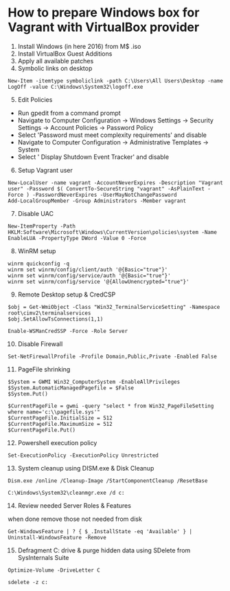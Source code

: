 # How to prepare Windows box for Vagrant with VirtualBox provider

1. Install Windows (in here 2016) from M$ .iso
2. Install VirtualBox Guest Additions
3. Apply all available patches
4. Symbolic links on desktop

```
New-Item -itemtype symboliclink -path C:\Users\All Users\Desktop -name LogOff -value C:\Windows\System32\logoff.exe
```

5. Edit Policies

  * Run gpedit from a command prompt
  * Navigate to Computer Configuration -> Windows Settings -> Security Settings -> Account Policies -> Password Policy
  * Select 'Password must meet complexity requirements' and disable
  * Navigate to Computer Configuration -> Administrative Templates -> System
  * Select ' Display Shutdown Event Tracker' and disable

6. Setup Vagrant user

```
New-LocalUser -name vagrant -AccountNeverExpires -Description "Vagrant user" -Password $( ConvertTo-SecureString "vagrant" -AsPlainText -Force ) -PasswordNeverExpires -UserMayNotChangePassword
Add-LocalGroupMember -Group Administrators -Member vagrant
```

7. Disable UAC

```
New-ItemProperty -Path HKLM:Software\Microsoft\Windows\CurrentVersion\policies\system -Name EnableLUA -PropertyType DWord -Value 0 -Force
```

8. WinRM setup

```
winrm quickconfig -q
winrm set winrm/config/client/auth '@{Basic="true"}'
winrm set winrm/config/service/auth '@{Basic="true"}'
winrm set winrm/config/service '@{AllowUnencrypted="true"}'
```

9. Remote Desktop setup & CredCSP

```
$obj = Get-WmiObject -Class "Win32_TerminalServiceSetting" -Namespace root\cimv2\terminalservices
$obj.SetAllowTsConnections(1,1)

Enable-WSManCredSSP -Force -Role Server
```

10. Disable Firewall

```
Set-NetFirewallProfile -Profile Domain,Public,Private -Enabled False
```

11. PageFile shrinking

```
$System = GWMI Win32_ComputerSystem -EnableAllPrivileges
$System.AutomaticManagedPagefile = $False
$System.Put()

$CurrentPageFile = gwmi -query "select * from Win32_PageFileSetting where name='c:\\pagefile.sys'"
$CurrentPageFile.InitialSize = 512
$CurrentPageFile.MaximumSize = 512
$CurrentPageFile.Put()
```

12. Powershell execution policy

```
Set-ExecutionPolicy -ExecutionPolicy Unrestricted
```

13. System cleanup using DISM.exe & Disk Cleanup

```
Dism.exe /online /Cleanup-Image /StartComponentCleanup /ResetBase

C:\Windows\System32\cleanmgr.exe /d c:
```

14. Review needed Server Roles & Features

when done remove those not needed from disk

```
Get-WindowsFeature | ? { $_.InstallState -eq 'Available' } | Uninstall-WindowsFeature -Remove
```

15. Defragment C: drive & purge hidden data using SDelete from SysInternals Suite

```
Optimize-Volume -DriveLetter C

sdelete -z c:
```
